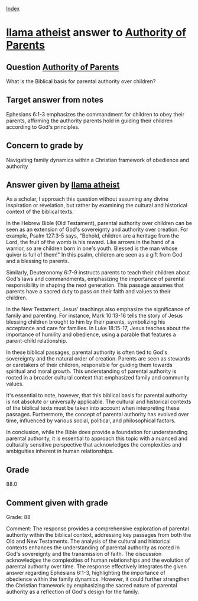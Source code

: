 
[Index](../../index.md)
# [llama atheist](../../answering_models/llama_atheist.md) answer to [Authority of Parents](../../questions/Authority_of_Parents.md)

## Question [Authority of Parents](../../questions/Authority_of_Parents.md)
What is the Biblical basis for parental authority over children?

## Target answer from notes
Ephesians 6:1-3 emphasizes the commandment for children to obey their parents, affirming the authority parents hold in guiding their children according to God's principles.

## Concern to grade by
Navigating family dynamics within a Christian framework of obedience and authority

## Answer given by [llama atheist](../../answering_models/llama_atheist.md)
As a scholar, I approach this question without assuming any divine inspiration or revelation, but rather by examining the cultural and historical context of the biblical texts.

In the Hebrew Bible (Old Testament), parental authority over children can be seen as an extension of God's sovereignty and authority over creation. For example, Psalm 127:3-5 says, "Behold, children are a heritage from the Lord, the fruit of the womb is his reward. Like arrows in the hand of a warrior, so are children born in one's youth. Blessed is the man whose quiver is full of them!" In this psalm, children are seen as a gift from God and a blessing to parents.

Similarly, Deuteronomy 6:7-9 instructs parents to teach their children about God's laws and commandments, emphasizing the importance of parental responsibility in shaping the next generation. This passage assumes that parents have a sacred duty to pass on their faith and values to their children.

In the New Testament, Jesus' teachings also emphasize the significance of family and parenting. For instance, Mark 10:13-16 tells the story of Jesus blessing children brought to him by their parents, symbolizing his acceptance and care for families. In Luke 18:15-17, Jesus teaches about the importance of humility and obedience, using a parable that features a parent-child relationship.

In these biblical passages, parental authority is often tied to God's sovereignty and the natural order of creation. Parents are seen as stewards or caretakers of their children, responsible for guiding them towards spiritual and moral growth. This understanding of parental authority is rooted in a broader cultural context that emphasized family and community values.

It's essential to note, however, that this biblical basis for parental authority is not absolute or universally applicable. The cultural and historical contexts of the biblical texts must be taken into account when interpreting these passages. Furthermore, the concept of parental authority has evolved over time, influenced by various social, political, and philosophical factors.

In conclusion, while the Bible does provide a foundation for understanding parental authority, it is essential to approach this topic with a nuanced and culturally sensitive perspective that acknowledges the complexities and ambiguities inherent in human relationships.

## Grade
88.0

## Comment given with grade
Grade: 88

Comment: The response provides a comprehensive exploration of parental authority within the biblical context, addressing key passages from both the Old and New Testaments. The analysis of the cultural and historical contexts enhances the understanding of parental authority as rooted in God's sovereignty and the transmission of faith. The discussion acknowledges the complexities of human relationships and the evolution of parental authority over time. The response effectively integrates the given answer regarding Ephesians 6:1-3, highlighting the importance of obedience within the family dynamics. However, it could further strengthen the Christian framework by emphasizing the sacred nature of parental authority as a reflection of God's design for the family.
